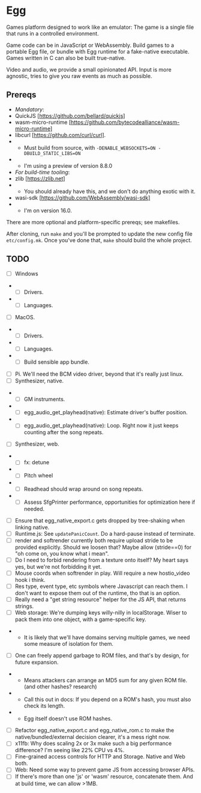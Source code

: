 # Egg

Games platform designed to work like an emulator: The game is a single file that runs in a controlled environment.

Game code can be in JavaScript or WebAssembly.
Build games to a portable Egg file, or bundle with Egg runtime for a fake-native executable.
Games written in C can also be built true-native.

Video and audio, we provide a small opinionated API.
Input is more agnostic, tries to give you raw events as much as possible.

## Prereqs

- *Mandatory*:
- QuickJS [https://github.com/bellard/quickjs]
- wasm-micro-runtime [https://github.com/bytecodealliance/wasm-micro-runtime]
- libcurl [https://github.com/curl/curl].
- - Must build from source, with `-DENABLE_WEBSOCKETS=ON -DBUILD_STATIC_LIBS=ON`
- - I'm using a preview of version 8.8.0
- *For build-time tooling*:
- zlib [https://zlib.net]
- - You should already have this, and we don't do anything exotic with it.
- wasi-sdk [https://github.com/WebAssembly/wasi-sdk]
- - I'm on version 16.0.

There are more optional and platform-specific prereqs; see makefiles.

After cloning, run `make` and you'll be prompted to update the new config file `etc/config.mk`.
Once you've done that, `make` should build the whole project.

## TODO

- [ ] Windows
- - [ ] Drivers.
- - [ ] Languages.
- [ ] MacOS.
- - [ ] Drivers.
- - [ ] Languages.
- - [ ] Build sensible app bundle.
- [ ] Pi. We'll need the BCM video driver, beyond that it's really just linux.
- [ ] Synthesizer, native.
- - [ ] GM instruments.
- - [ ] egg_audio_get_playhead(native): Estimate driver's buffer position.
- - [ ] egg_audio_get_playhead(native): Loop. Right now it just keeps counting after the song repeats.
- [ ] Synthesizer, web.
- - [ ] fx: detune
- - [ ] Pitch wheel
- - [ ] Readhead should wrap around on song repeats.
- - [ ] Assess SfgPrinter performance, opportunities for optimization here if needed.
- [ ] Ensure that egg_native_export.c gets dropped by tree-shaking when linking native.
- [ ] Runtime.js: See `updatePanicCount`. Do a hard-pause instead of terminate.
- [ ] render and softrender currently both require upload stride to be provided explicitly. Should we loosen that? Maybe allow (stride==0) for "oh come on, you know what i mean".
- [ ] Do I need to forbid rendering from a texture onto itself? My heart says yes, but we're not forbidding it yet.
- [ ] Mouse coords when softrender in play. Will require a new hostio_video hook i think.
- [ ] Res type, event type, etc symbols where Javascript can reach them. I don't want to expose them out of the runtime, tho that is an option.
- [ ] Really need a "get string resource" helper for the JS API, that returns strings.
- [ ] Web storage: We're dumping keys willy-nilly in localStorage. Wiser to pack them into one object, with a game-specific key.
- - It is likely that we'll have domains serving multiple games, we need some measure of isolation for them.
- [ ] One can freely append garbage to ROM files, and that's by design, for future expansion.
- - Means attackers can arrange an MD5 sum for any given ROM file. (and other hashes? research)
- - Call this out in docs: If you depend on a ROM's hash, you must also check its length.
- - Egg itself doesn't use ROM hashes.
- [ ] Refactor egg_native_export.c and egg_native_rom.c to make the native/bundled/external decision clearer, it's a mess right now.
- [ ] x11fb: Why does scaling 2x or 3x make such a big performance difference? I'm seeing like 22% CPU vs 4%.
- [ ] Fine-grained access controls for HTTP and Storage. Native and Web both.
- [ ] Web: Need some way to prevent game JS from accessing browser APIs.
- [ ] If there's more than one 'js' or 'wasm' resource, concatenate them. And at build time, we can allow >1MB.
